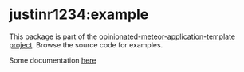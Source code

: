 # justinr1234:example

This package is part of the [opinionated-meteor-application-template project](https://github.com/justinr1234/opinionated-meteor-application-template). Browse the source code for examples.

Some documentation [here](https://github.com/justinr1234/opinionated-meteor-application-template/tree/master/doc/new-page.md)
